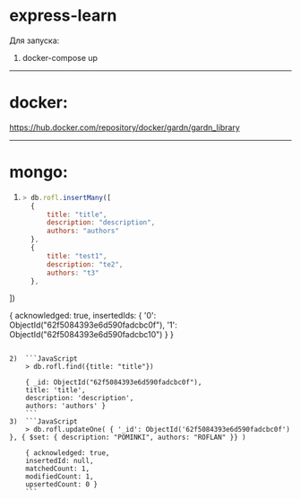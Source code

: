 # express-learn
Для запуска:
1) docker-compose up

___
# docker:
https://hub.docker.com/repository/docker/gardn/gardn_library
___
# mongo:
1)  ```JavaScript
    > db.rofl.insertMany([
      {
          title: "title",
          description: "description",
          authors: "authors"
      },
      {
          title: "test1",
          description: "te2",
          authors: "t3"
      },
  ])

{ acknowledged: true,
  insertedIds:
   { '0': ObjectId("62f5084393e6d590fadcbc0f"),
     '1': ObjectId("62f5084393e6d590fadcbc10") } }

```

2)  ```JavaScript
    > db.rofl.find({title: "title"})

    { _id: ObjectId("62f5084393e6d590fadcbc0f"),
    title: 'title',
    description: 'description',
    authors: 'authors' }
    ```
3)  ```JavaScript
    > db.rofl.updateOne( { '_id': ObjectId('62f5084393e6d590fadcbc0f') }, { $set: { description: "POMINKI", authors: "ROFLAN" }} )

    { acknowledged: true,
    insertedId: null,
    matchedCount: 1,
    modifiedCount: 1,
    upsertedCount: 0 }
    ```
